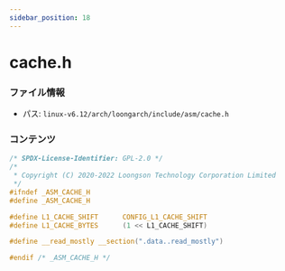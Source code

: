 ```yaml
---
sidebar_position: 18
---
```

# cache.h

### ファイル情報

- パス: `linux-v6.12/arch/loongarch/include/asm/cache.h`

### コンテンツ

```h
/* SPDX-License-Identifier: GPL-2.0 */
/*
 * Copyright (C) 2020-2022 Loongson Technology Corporation Limited
 */
#ifndef _ASM_CACHE_H
#define _ASM_CACHE_H

#define L1_CACHE_SHIFT		CONFIG_L1_CACHE_SHIFT
#define L1_CACHE_BYTES		(1 << L1_CACHE_SHIFT)

#define __read_mostly __section(".data..read_mostly")

#endif /* _ASM_CACHE_H */

```
